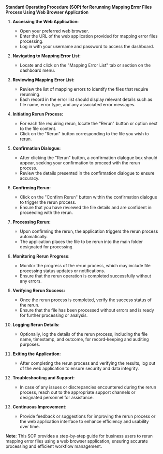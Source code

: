**Standard Operating Procedure (SOP) for Rerunning Mapping Error Files Process Using Web Browser Application**

1. **Accessing the Web Application:**
   - Open your preferred web browser.
   - Enter the URL of the web application provided for mapping error files processing.
   - Log in with your username and password to access the dashboard.

2. **Navigating to Mapping Error List:**
   - Locate and click on the "Mapping Error List" tab or section on the dashboard menu.

3. **Reviewing Mapping Error List:**
   - Review the list of mapping errors to identify the files that require rerunning.
   - Each record in the error list should display relevant details such as file name, error type, and any associated error messages.

4. **Initiating Rerun Process:**
   - For each file requiring rerun, locate the "Rerun" button or option next to the file content.
   - Click on the "Rerun" button corresponding to the file you wish to rerun.

5. **Confirmation Dialogue:**
   - After clicking the "Rerun" button, a confirmation dialogue box should appear, seeking your confirmation to proceed with the rerun process.
   - Review the details presented in the confirmation dialogue to ensure accuracy.

6. **Confirming Rerun:**
   - Click on the "Confirm Rerun" button within the confirmation dialogue to trigger the rerun process.
   - Ensure that you have reviewed the file details and are confident in proceeding with the rerun.

7. **Processing Rerun:**
   - Upon confirming the rerun, the application triggers the rerun process automatically.
   - The application places the file to be rerun into the main folder designated for processing.

8. **Monitoring Rerun Progress:**
   - Monitor the progress of the rerun process, which may include file processing status updates or notifications.
   - Ensure that the rerun operation is completed successfully without any errors.

9. **Verifying Rerun Success:**
   - Once the rerun process is completed, verify the success status of the rerun.
   - Ensure that the file has been processed without errors and is ready for further processing or analysis.

10. **Logging Rerun Details:**
    - Optionally, log the details of the rerun process, including the file name, timestamp, and outcome, for record-keeping and auditing purposes.

11. **Exiting the Application:**
    - After completing the rerun process and verifying the results, log out of the web application to ensure security and data integrity.

12. **Troubleshooting and Support:**
    - In case of any issues or discrepancies encountered during the rerun process, reach out to the appropriate support channels or designated personnel for assistance.

13. **Continuous Improvement:**
    - Provide feedback or suggestions for improving the rerun process or the web application interface to enhance efficiency and usability over time.

**Note:** This SOP provides a step-by-step guide for business users to rerun mapping error files using a web browser application, ensuring accurate processing and efficient workflow management.

